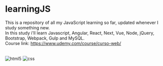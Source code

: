 # learningJS

This is a repository of all my JavaScript learning so far, updated whenever I study something new.<br/>
In this study i'll learn Javascript, Angular, React, Next, Vue, Node, jQuery, Bootstrap, Webpack, Gulp and MySQL.<br/>
Course link: https://www.udemy.com/course/curso-web/

<div style="display: inline_block"><br/>
    <img align="center" alt="html5" src="https://img.shields.io/badge/JavaScript-F7DF1E?style=for-the-badge&logo=javascript&logoColor=black" />
    <img align="center" alt="css" src="https://img.shields.io/badge/Udemy-A435F0?style=for-the-badge&logo=Udemy&logoColor=white" />
</div><br/>
